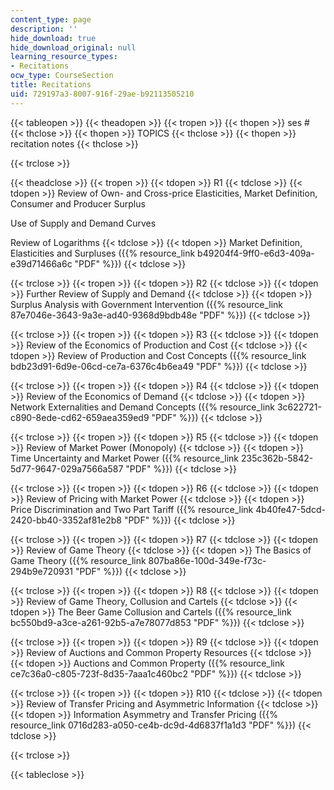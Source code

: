 ```yaml
---
content_type: page
description: ''
hide_download: true
hide_download_original: null
learning_resource_types:
- Recitations
ocw_type: CourseSection
title: Recitations
uid: 729197a3-8007-916f-29ae-b92113505210
---
```


{{< tableopen >}}
{{< theadopen >}}
{{< tropen >}}
{{< thopen >}}
ses #
{{< thclose >}}
{{< thopen >}}
TOPICS
{{< thclose >}}
{{< thopen >}}
recitation notes
{{< thclose >}}

{{< trclose >}}

{{< theadclose >}}
{{< tropen >}}
{{< tdopen >}}
R1
{{< tdclose >}}
{{< tdopen >}}
Review of Own- and Cross-price Elasticities, Market Definition, Consumer and Producer Surplus  
  
Use of Supply and Demand Curves  
  
Review of Logarithms
{{< tdclose >}}
{{< tdopen >}}
Market Definition, Elasticities and Surpluses ({{% resource_link b49204f4-9ff0-e6d3-409a-e39d71466a6c "PDF" %}})
{{< tdclose >}}

{{< trclose >}}
{{< tropen >}}
{{< tdopen >}}
R2
{{< tdclose >}}
{{< tdopen >}}
Further Review of Supply and Demand
{{< tdclose >}}
{{< tdopen >}}
Surplus Analysis with Government Intervention ({{% resource_link 87e7046e-3643-9a3e-ad40-9368d9bdb48e "PDF" %}})
{{< tdclose >}}

{{< trclose >}}
{{< tropen >}}
{{< tdopen >}}
R3
{{< tdclose >}}
{{< tdopen >}}
Review of the Economics of Production and Cost
{{< tdclose >}}
{{< tdopen >}}
Review of Production and Cost Concepts ({{% resource_link bdb23d91-6d9e-06cd-ce7a-6376c4b6ea49 "PDF" %}})
{{< tdclose >}}

{{< trclose >}}
{{< tropen >}}
{{< tdopen >}}
R4
{{< tdclose >}}
{{< tdopen >}}
Review of the Economics of Demand
{{< tdclose >}}
{{< tdopen >}}
Network Externalities and Demand Concepts ({{% resource_link 3c622721-c890-8ede-cd62-659aea359ed9 "PDF" %}})
{{< tdclose >}}

{{< trclose >}}
{{< tropen >}}
{{< tdopen >}}
R5
{{< tdclose >}}
{{< tdopen >}}
Review of Market Power (Monopoly)
{{< tdclose >}}
{{< tdopen >}}
Time Uncertainty and Market Power ({{% resource_link 235c362b-5842-5d77-9647-029a7566a587 "PDF" %}})
{{< tdclose >}}

{{< trclose >}}
{{< tropen >}}
{{< tdopen >}}
R6
{{< tdclose >}}
{{< tdopen >}}
Review of Pricing with Market Power
{{< tdclose >}}
{{< tdopen >}}
Price Discrimination and Two Part Tariff ({{% resource_link 4b40fe47-5dcd-2420-bb40-3352af81e2b8 "PDF" %}})
{{< tdclose >}}

{{< trclose >}}
{{< tropen >}}
{{< tdopen >}}
R7
{{< tdclose >}}
{{< tdopen >}}
Review of Game Theory
{{< tdclose >}}
{{< tdopen >}}
The Basics of Game Theory ({{% resource_link 807ba86e-100d-349e-f73c-294b9e720931 "PDF" %}})
{{< tdclose >}}

{{< trclose >}}
{{< tropen >}}
{{< tdopen >}}
R8
{{< tdclose >}}
{{< tdopen >}}
Review of Game Theory, Collusion and Cartels
{{< tdclose >}}
{{< tdopen >}}
The Beer Game Collusion and Cartels ({{% resource_link bc550bd9-a3ce-a261-92b5-a7e78077d853 "PDF" %}})
{{< tdclose >}}

{{< trclose >}}
{{< tropen >}}
{{< tdopen >}}
R9
{{< tdclose >}}
{{< tdopen >}}
Review of Auctions and Common Property Resources
{{< tdclose >}}
{{< tdopen >}}
Auctions and Common Property ({{% resource_link ce7c36a0-c805-723f-8d35-7aaa1c460bc2 "PDF" %}})
{{< tdclose >}}

{{< trclose >}}
{{< tropen >}}
{{< tdopen >}}
R10
{{< tdclose >}}
{{< tdopen >}}
Review of Transfer Pricing and Asymmetric Information
{{< tdclose >}}
{{< tdopen >}}
Information Asymmetry and Transfer Pricing ({{% resource_link 0716d283-a050-ce4b-dc9d-4d6837f1a1d3 "PDF" %}})
{{< tdclose >}}

{{< trclose >}}

{{< tableclose >}}